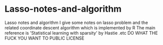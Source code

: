 # Lasso-notes-and-algorithm
Lasso notes and algorithm
I give some notes on lasso problem and the related coordinate descent algorithm which is implemented by R
The main reference is 'Statistical learning with sparsity' by Hastie .etc
DO WHAT THE FUCK YOU WANT TO PUBLIC LICENSE
